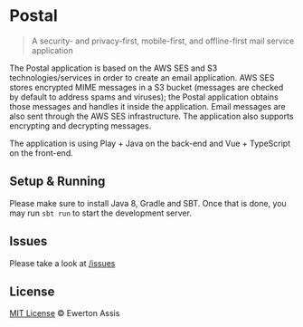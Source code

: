 # Postal

> A security- and privacy-first, mobile-first, and offline-first mail service application

The Postal application is based on the AWS SES and S3 technologies/services in order to
create an email application. AWS SES stores encrypted MIME messages in a S3 bucket (messages
are checked by default to address spams and viruses); the Postal application obtains those
messages and handles it inside the application. Email messages are also sent through the
AWS SES infrastructure. The application also supports encrypting and decrypting messages.

The application is using Play + Java on the back-end and Vue + TypeScript on the front-end.

## Setup & Running

Please make sure to install Java 8, Gradle and SBT. Once that is done, you may run `sbt run`
to start the development server.

## Issues

Please take a look at [/issues](https://github.com/earaujoassis/postal/issues)

## License

[MIT License](http://earaujoassis.mit-license.org/) &copy; Ewerton Assis
